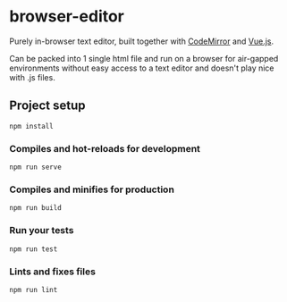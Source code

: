 # browser-editor

Purely in-browser text editor, built together with [CodeMirror](https://codemirror.net/) and [Vue.js](https://vuejs.org).

Can be packed into 1 single html file and run on a browser for air-gapped environments without easy access to a text editor and doesn't play nice with .js files.

## Project setup
```
npm install
```

### Compiles and hot-reloads for development
```
npm run serve
```

### Compiles and minifies for production
```
npm run build
```

### Run your tests
```
npm run test
```

### Lints and fixes files
```
npm run lint
```
